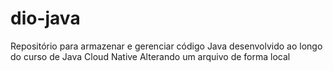 # dio-java
Repositório para armazenar e gerenciar código Java desenvolvido ao longo do curso de Java Cloud Native 
Alterando um arquivo de forma local